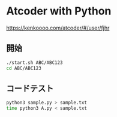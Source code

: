# Atcoder with Python

https://kenkoooo.com/atcoder/#/user/fjhr

## 開始

```bash
./start.sh ABC/ABC123
cd ABC/ABC123
```

## コードテスト

```bash
python3 sample.py > sample.txt
time python3 A.py < sample.txt
```
